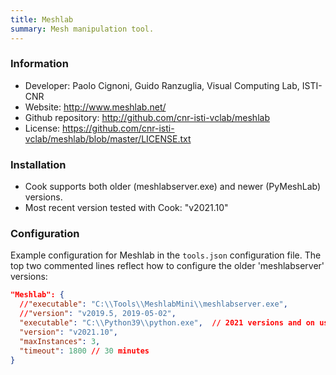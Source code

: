 ```yaml
---
title: Meshlab
summary: Mesh manipulation tool.
---
```


### Information

- Developer: Paolo Cignoni, Guido Ranzuglia, Visual Computing Lab, ISTI-CNR 
- Website: http://www.meshlab.net/
- Github repository: http://github.com/cnr-isti-vclab/meshlab
- License: https://github.com/cnr-isti-vclab/meshlab/blob/master/LICENSE.txt

### Installation

- Cook supports both older (meshlabserver.exe) and newer (PyMeshLab) versions.
- Most recent version tested with Cook: "v2021.10"

### Configuration

Example configuration for Meshlab in the `tools.json` configuration file. The top two commented
lines reflect how to configure the older 'meshlabserver' versions:

```json
"Meshlab": {
  //"executable": "C:\\Tools\\MeshlabMini\\meshlabserver.exe",
  //"version": "v2019.5, 2019-05-02",
  "executable": "C:\\Python39\\python.exe",  // 2021 versions and on use PyMeshLab
  "version": "v2021.10",
  "maxInstances": 3,
  "timeout": 1800 // 30 minutes
}
```